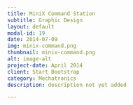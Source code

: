```yaml
---
title: MiniX Command Station
subtitle: Graphic Design
layout: default
modal-id: 19
date: 2014-07-09
img: minix-command.png
thumbnail: minix-command.png
alt: image-alt
project-date: April 2014
client: Start Bootstrap
category: Mechatronics
description: description not yet added

---
```

